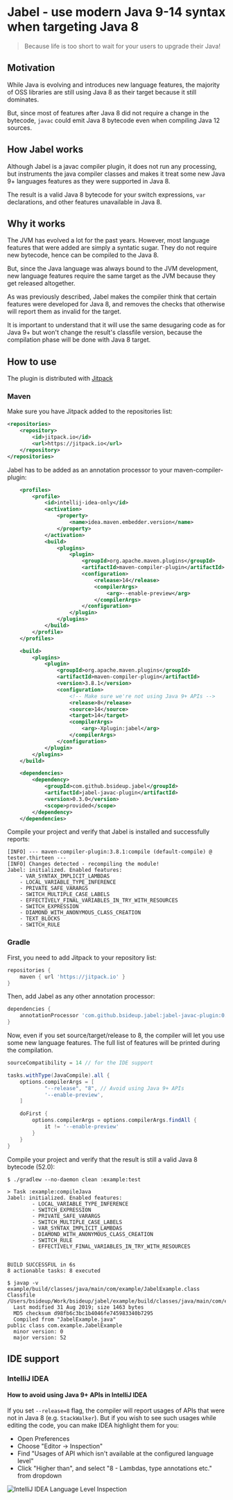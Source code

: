 # Jabel - use modern Java 9-14 syntax when targeting Java 8

> Because life is too short to wait for your users to upgrade their Java!


## Motivation

While Java is evolving and introduces new language features, the majority of OSS libraries
are  still using Java 8 as their target because it still dominates.

But, since most of features after Java 8 did not require a change in the bytecode,
`javac` could emit Java 8 bytecode even when compiling Java 12 sources.

## How Jabel works

Although Jabel is a javac compiler plugin, it does not run any processing,
but instruments the java compiler classes and makes it treat some new Java 9+ languages features
as they were supported in Java 8.

The result is a valid Java 8 bytecode for your switch expressions, `var` declarations,
and other features unavailable in Java 8.

## Why it works

The JVM has evolved a lot for the past years. However, most language features
that were added are simply a syntatic sugar. 
They do not require new bytecode, hence can be compiled to the Java 8.

But, since the Java language was always bound to the JVM development, new language features
require the same target as the JVM because they get released altogether.  

As was previously described, Jabel makes the compiler think that certain features were developed
for Java 8, and removes the checks that otherwise will report them as invalid for the target.

It is important to understand that it will use the same desugaring code as for Java 9+ but won't change
the result's classfile version, because the compilation phase will be done with Java 8 target.

## How to use

The plugin is distributed with [Jitpack](https://jitpack.io)

### Maven
Make sure you have Jitpack added to the repositories list:
```xml
<repositories>
    <repository>
        <id>jitpack.io</id>
        <url>https://jitpack.io</url>
    </repository>
</repositories>
```

Jabel has to be added as an annotation processor to your maven-compiler-plugin:
```xml
    <profiles>
        <profile>
            <id>intellij-idea-only</id>
            <activation>
                <property>
                    <name>idea.maven.embedder.version</name>
                </property>
            </activation>
            <build>
                <plugins>
                    <plugin>
                        <groupId>org.apache.maven.plugins</groupId>
                        <artifactId>maven-compiler-plugin</artifactId>
                        <configuration>
                            <release>14</release>
                            <compilerArgs>
                                <arg>--enable-preview</arg>
                            </compilerArgs>
                        </configuration>
                    </plugin>
                </plugins>
            </build>
        </profile>
    </profiles>

    <build>
        <plugins>
            <plugin>
                <groupId>org.apache.maven.plugins</groupId>
                <artifactId>maven-compiler-plugin</artifactId>
                <version>3.8.1</version>
                <configuration>
                    <!-- Make sure we're not using Java 9+ APIs -->
                    <release>8</release>
                    <source>14</source>
                    <target>14</target>
                    <compilerArgs>
                        <arg>-Xplugin:jabel</arg>
                    </compilerArgs>
                </configuration>
            </plugin>
        </plugins>
    </build>

    <dependencies>
        <dependency>
            <groupId>com.github.bsideup.jabel</groupId>
            <artifactId>jabel-javac-plugin</artifactId>
            <version>0.3.0</version>
            <scope>provided</scope>
        </dependency>
    </dependencies>
```

Compile your project and verify that Jabel is installed and successfully reports:
```
[INFO] --- maven-compiler-plugin:3.8.1:compile (default-compile) @ tester.thirteen ---
[INFO] Changes detected - recompiling the module!
Jabel: initialized. Enabled features:
	- VAR_SYNTAX_IMPLICIT_LAMBDAS
	- LOCAL_VARIABLE_TYPE_INFERENCE
	- PRIVATE_SAFE_VARARGS
	- SWITCH_MULTIPLE_CASE_LABELS
	- EFFECTIVELY_FINAL_VARIABLES_IN_TRY_WITH_RESOURCES
	- SWITCH_EXPRESSION
	- DIAMOND_WITH_ANONYMOUS_CLASS_CREATION
	- TEXT_BLOCKS
	- SWITCH_RULE
```

### Gradle
First, you need to add Jitpack to your repository list:
```groovy
repositories {
    maven { url 'https://jitpack.io' }
}
```

Then, add Jabel as any other annotation processor:
```groovy
dependencies {
    annotationProcessor 'com.github.bsideup.jabel:jabel-javac-plugin:0.3.0'
}
```

Now, even if you set source/target/release to 8, the compiler will let you use some new language features.
The full list of features will be printed during the compilation.
```groovy
sourceCompatibility = 14 // for the IDE support

tasks.withType(JavaCompile).all {
    options.compilerArgs = [
            "--release", "8", // Avoid using Java 9+ APIs
            '--enable-preview',
    ]

    doFirst {
        options.compilerArgs = options.compilerArgs.findAll {
            it != '--enable-preview'
        }
    }
}
```

Compile your project and verify that the result is still a valid Java 8 bytecode (52.0):
```shell script
$ ./gradlew --no-daemon clean :example:test

> Task :example:compileJava
Jabel: initialized. Enabled features:
        - LOCAL_VARIABLE_TYPE_INFERENCE
        - SWITCH_EXPRESSION
        - PRIVATE_SAFE_VARARGS
        - SWITCH_MULTIPLE_CASE_LABELS
        - VAR_SYNTAX_IMPLICIT_LAMBDAS
        - DIAMOND_WITH_ANONYMOUS_CLASS_CREATION
        - SWITCH_RULE
        - EFFECTIVELY_FINAL_VARIABLES_IN_TRY_WITH_RESOURCES


BUILD SUCCESSFUL in 6s
8 actionable tasks: 8 executed

$ javap -v example/build/classes/java/main/com/example/JabelExample.class
Classfile /Users/bsideup/Work/bsideup/jabel/example/build/classes/java/main/com/example/JabelExample.class
  Last modified 31 Aug 2019; size 1463 bytes
  MD5 checksum d98fb6c3bc1b4046fe745983340b7295
  Compiled from "JabelExample.java"
public class com.example.JabelExample
  minor version: 0
  major version: 52
```

## IDE support

### IntelliJ IDEA
#### How to avoid using Java 9+ APIs in IntelliJ IDEA
If you set `--release=8` flag, the compiler will report usages of APIs that were not in Java 8 (e.g. `StackWalker`). But if you wish to see such usages while editing the code, you can make IDEA highlight them for you:

* Open Preferences
* Choose "Editor -> Inspection"
* Find "Usages of API which isn't available at the configured language level"
* Click "Higher than", and select "8 - Lambdas, type annotations etc." from dropdown

![IntelliJ IDEA Language Level Inspection](docs/images/idea-setting-language-level-inspection.png)
